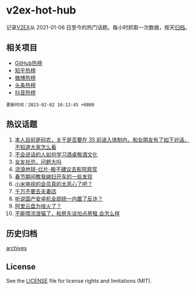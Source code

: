 # v2ex-hot-hub

 记录[V2EX](https://www.v2ex.com/)从 2021-01-06 日至今的热门话题。每小时抓取一次数据，按天[归档](archives)。
 
 ## 相关项目

- [GitHub热榜](https://github.com/snaildev/github-hot-hub)
- [知乎热榜](https://github.com/snaildev/zhihu-hot-hub)
- [微博热榜](https://github.com/snaildev/weibo-hot-hub)
- [头条热榜](https://github.com/snaildev/toutiao-hot-hub)
- [抖音热榜](https://github.com/snaildev/douyin-hot-hub)


 `更新时间：2023-02-02 10:13:45 +0800`

## 热议话题

1. [本人目前是码农，关于是否要在 35 前进入体制内，和女朋友有了如下对话，不知道大家怎么看](https://www.v2ex.com/t/912179)
1. [不会说话的人如何学习酒桌敬酒文化](https://www.v2ex.com/t/912193)
1. [女友社恐，问题大吗](https://www.v2ex.com/t/912159)
1. [流浪地球-烂片-极不建议去影院观赏](https://www.v2ex.com/t/912411)
1. [春节期间教我媳妇开车的一些发现](https://www.v2ex.com/t/912166)
1. [小米电视的会员真的太恶心了吧？](https://www.v2ex.com/t/912168)
1. [千万不要去夫妻店](https://www.v2ex.com/t/912153)
1. [听说国产安卓机全部统一内置了反诈？](https://www.v2ex.com/t/912395)
1. [阿里云盘为啥火了？](https://www.v2ex.com/t/912163)
1. [不能喂流浪猫了，和房东谈加点房租 会怎么样](https://www.v2ex.com/t/912210)

## 历史归档

[archives](archives)

## License

See the [LICENSE](LICENSE) file for license rights and limitations (MIT).
